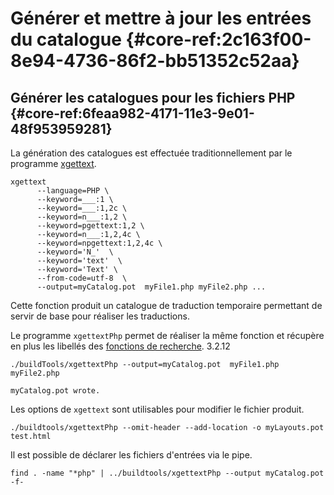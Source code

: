 # Générer et mettre à jour les entrées du catalogue {#core-ref:2c163f00-8e94-4736-86f2-bb51352c52aa}

## Générer les catalogues pour les fichiers PHP {#core-ref:6feaa982-4171-11e3-9e01-48f953959281}

La génération des catalogues est effectuée traditionnellement par le programme
 [xgettext][xgettext].

    xgettext 
          --language=PHP \
          --keyword=___:1 \
          --keyword=___:1,2c \
          --keyword=n___:1,2 \
          --keyword=pgettext:1,2 \
          --keyword=n___:1,2,4c \
          --keyword=npgettext:1,2,4c \
          --keyword='N_'  \
          --keyword='text'  \
          --keyword='Text' \
          --from-code=utf-8  \
          --output=myCatalog.pot  myFile1.php myFile2.php ...

Cette fonction produit un catalogue de traduction temporaire permettant de
servir de base pour réaliser les traductions.

Le programme `xgettextPhp` permet de réaliser la même fonction et récupère en
plus les libellés des [fonctions de recherche][searchLabel].
<span class="flag from release">3.2.12</span>

    ./buildTools/xgettextPhp --output=myCatalog.pot  myFile1.php myFile2.php
    
    myCatalog.pot wrote.

Les options de `xgettext` sont utilisables pour modifier le fichier produit.

    ./buildtools/xgettextPhp --omit-header --add-location -o myLayouts.pot test.html

Il est possible de déclarer les fichiers d'entrées via le pipe.

    find . -name "*php" | ../buildtools/xgettextPhp --output myCatalog.pot -f-

<!-- link -->
[wikiGettext]:       http://fr.wikipedia.org/wiki/GNU_gettext "Gettext sur Wikipédia"
[phpGettext]:        http://www.php.net/manual/fr/function.gettext.php "gettext sur php.net"
[actions]:           #core-ref:e67d8aeb-939c-46e3-9be8-6fc3ba75ebc2 "Action Dynacase"
[wsh]:               #core-ref:4df1314f-9fdd-4a7f-af37-a18cc39f3505 "Script Dynacase"
[gencatalog]:        #core-ref:2c163f00-8e94-4736-86f2-bb51352c52aa
[pgettext]:          http://www.gnu.org/software/gettext/manual/html_node/Contexts.html "Contexte dans gettext"
[ngettext]:          http://www.php.net/manual/fr/function.ngettext.php "ngettext sur php.net"
[layout]:           #core-ref:5f4a2f4b-9ceb-42db-8ac1-2a7baa621ce2
[xgettext]:         http://www.gnu.org/software/gettext/manual/html_node/xgettext-Invocation.htm "xgettext reference"
[famdecl]:          #core-ref:cfc7f53b-7982-431e-a04b-7b54eddf4a75
[gettextutil]:      http://www.gnu.org/software/gettext/manual/html_node/index.html#Top
[searchLabel]:      #core-ref:b318bafc-adf9-4ebc-802d-0cb1a8f82054 "search Label"